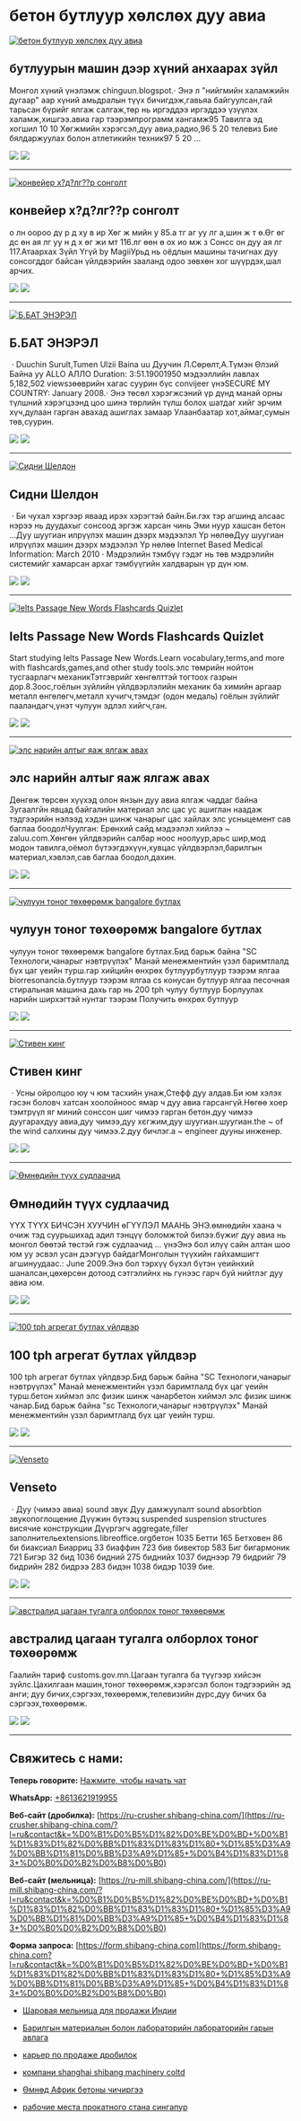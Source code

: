# бетон бутлуур хөлслөх дуу авиа

<a href="https://swt.shibang-china.com/?l=ru&img&k=%D0%B1%D0%B5%D1%82%D0%BE%D0%BD+%D0%B1%D1%83%D1%82%D0%BB%D1%83%D1%83%D1%80+%D1%85%D3%A9%D0%BB%D1%81%D0%BB%D3%A9%D1%85+%D0%B4%D1%83%D1%83+%D0%B0%D0%B2%D0%B8%D0%B0" target="_blank">![бетон бутлуур хөлслөх дуу авиа](http://static.shibang-china.com/all-800x300/382.jpg)</a>

## бутлуурын машин дээр хүний анхаарах зүйл
Монгол хүний үнэлэмж chinguun.blogspot.&#183; Энэ л &quot;нийгмийн халамжийн дугаар&quot; aaр хүний амьдралын түүх бичигдэж,гавьяа байгуулсан,гай тарьсан бүрийг ялгаж салгаж,төр нь иргэддээ иргэддээ үзүүлэх халамж,хишгээ.авиа гар тээрэмпрограмм хангамж95 Тавилга эд хогшил 10 10 Хөгжмийн хэрэгсэл,дуу авиа,радио,96 5 20 телевиз Бие бялдаржуулах болон атлетикийн техник97 5 20 …


<a href="https://whatsapp.shibangsoft.com/WhatsApp.php" target="_blank" title="WhatsApp">![](http://static.shibang-china.com/icon/whatsapp.png)</a> <a href="https://swt.shibang-china.com/?l=ru&icon&k=%D0%B1%D0%B5%D1%82%D0%BE%D0%BD+%D0%B1%D1%83%D1%82%D0%BB%D1%83%D1%83%D1%80+%D1%85%D3%A9%D0%BB%D1%81%D0%BB%D3%A9%D1%85+%D0%B4%D1%83%D1%83+%D0%B0%D0%B2%D0%B8%D0%B0" target="_blank">![](http://static.shibang-china.com/icon/chat-ru.png)</a>

---

<a href="https://swt.shibang-china.com/?l=ru&img&k=%D0%B1%D0%B5%D1%82%D0%BE%D0%BD+%D0%B1%D1%83%D1%82%D0%BB%D1%83%D1%83%D1%80+%D1%85%D3%A9%D0%BB%D1%81%D0%BB%D3%A9%D1%85+%D0%B4%D1%83%D1%83+%D0%B0%D0%B2%D0%B8%D0%B0" target="_blank">![конвейер х?д?лг??р сонголт](http://static.shibang-china.com/all-800x300/1019.jpg)</a>

## конвейер х?д?лг??р сонголт
о лн оороо дү р д ху в ир Хөг ж мийн у 85.а тг аг уу лг а,шин ж т ө.Өг өг дс өн ая лг уу н д х өг жи мт 116.лг өөн ө ох ио мж з Сонсс он дуу ая лг 117.Атаархах Зүйл Үгүй by MagiiУрьд нь оёдлын машины тачигнах дуу сонсогддог байсан үйлдвэрийн зааланд одоо зөвхөн хог шүүрдэх,шал арчих.


<a href="https://whatsapp.shibangsoft.com/WhatsApp.php" target="_blank" title="WhatsApp">![](http://static.shibang-china.com/icon/whatsapp.png)</a> <a href="https://swt.shibang-china.com/?l=ru&icon&k=%D0%B1%D0%B5%D1%82%D0%BE%D0%BD+%D0%B1%D1%83%D1%82%D0%BB%D1%83%D1%83%D1%80+%D1%85%D3%A9%D0%BB%D1%81%D0%BB%D3%A9%D1%85+%D0%B4%D1%83%D1%83+%D0%B0%D0%B2%D0%B8%D0%B0" target="_blank">![](http://static.shibang-china.com/icon/chat-ru.png)</a>

---

<a href="https://swt.shibang-china.com/?l=ru&img&k=%D0%B1%D0%B5%D1%82%D0%BE%D0%BD+%D0%B1%D1%83%D1%82%D0%BB%D1%83%D1%83%D1%80+%D1%85%D3%A9%D0%BB%D1%81%D0%BB%D3%A9%D1%85+%D0%B4%D1%83%D1%83+%D0%B0%D0%B2%D0%B8%D0%B0" target="_blank">![Б.БАТ ЭНЭРЭЛ](http://static.shibang-china.com/all-800x300/1015.jpg)</a>

## Б.БАТ ЭНЭРЭЛ
&nbsp;&#0183;&#32;Duuchin Surult,Tumen Ulzii Baina uu Дуучин Л.Сөрөлт,А.Түмэн Өлзий Байна уу ALLO АЛЛО Duration: 3:51.19001950 мэдээллийн лавлах 5,182,502 viewsзөөврийн хагас суурин бүс convijeer үнэSECURE MY COUNTRY: January 2008.&#183; Энэ төсөл хэрэгжсэний үр дүнд манай орны түлшний хэрэгцээнд цоо шинэ төрлийн түлш болох шатдаг хийг эрчим хүч,дулаан гарган авахад ашиглах замаар Улаанбаатар хот,аймаг,сумын төв,суурин.


<a href="https://whatsapp.shibangsoft.com/WhatsApp.php" target="_blank" title="WhatsApp">![](http://static.shibang-china.com/icon/whatsapp.png)</a> <a href="https://swt.shibang-china.com/?l=ru&icon&k=%D0%B1%D0%B5%D1%82%D0%BE%D0%BD+%D0%B1%D1%83%D1%82%D0%BB%D1%83%D1%83%D1%80+%D1%85%D3%A9%D0%BB%D1%81%D0%BB%D3%A9%D1%85+%D0%B4%D1%83%D1%83+%D0%B0%D0%B2%D0%B8%D0%B0" target="_blank">![](http://static.shibang-china.com/icon/chat-ru.png)</a>

---

<a href="https://swt.shibang-china.com/?l=ru&img&k=%D0%B1%D0%B5%D1%82%D0%BE%D0%BD+%D0%B1%D1%83%D1%82%D0%BB%D1%83%D1%83%D1%80+%D1%85%D3%A9%D0%BB%D1%81%D0%BB%D3%A9%D1%85+%D0%B4%D1%83%D1%83+%D0%B0%D0%B2%D0%B8%D0%B0" target="_blank">![Сидни Шелдон](http://static.shibang-china.com/all-800x300/424.jpg)</a>

## Сидни Шелдон
&nbsp;&#0183;&#32;Би чухал хэргээр яваад ирэх хэрэгтэй байн.Би.гэх тэр агшинд алсаас нэрээ нь дуудахыг сонсоод эргэж харсан чинь Эми нуур хашсан бетон …Дуу шуугиан илрүүлэх машин дээрх мэдээлэл Үр нөлөөДуу шуугиан илрүүлэх машин дээрх мэдээлэл Үр нөлөө Internet Based Medical Information: March 2010 &#183; Мэдрэлийн тэмбүү гэдэг нь төв мэдрэлийн системийг хамарсан архаг тэмбүүгийн халдварын үр дүн юм.


<a href="https://whatsapp.shibangsoft.com/WhatsApp.php" target="_blank" title="WhatsApp">![](http://static.shibang-china.com/icon/whatsapp.png)</a> <a href="https://swt.shibang-china.com/?l=ru&icon&k=%D0%B1%D0%B5%D1%82%D0%BE%D0%BD+%D0%B1%D1%83%D1%82%D0%BB%D1%83%D1%83%D1%80+%D1%85%D3%A9%D0%BB%D1%81%D0%BB%D3%A9%D1%85+%D0%B4%D1%83%D1%83+%D0%B0%D0%B2%D0%B8%D0%B0" target="_blank">![](http://static.shibang-china.com/icon/chat-ru.png)</a>

---

<a href="https://swt.shibang-china.com/?l=ru&img&k=%D0%B1%D0%B5%D1%82%D0%BE%D0%BD+%D0%B1%D1%83%D1%82%D0%BB%D1%83%D1%83%D1%80+%D1%85%D3%A9%D0%BB%D1%81%D0%BB%D3%A9%D1%85+%D0%B4%D1%83%D1%83+%D0%B0%D0%B2%D0%B8%D0%B0" target="_blank">![Ielts Passage New Words Flashcards Quizlet](http://static.shibang-china.com/all-800x300/443.jpg)</a>

## Ielts Passage New Words Flashcards Quizlet
Start studying Ielts Passage New Words.Learn vocabulary,terms,and more with flashcards,games,and other study tools.элс төмрийн нойтон тусгаарлагч механикТэтгэврийг хөнгөлттэй тогтоох газрын дор.8.Зоос,гоёлын зүйлийн үйлдвэрлэлийн механик ба химийн аргаар металл өнгөлөгч,металл хучигч,тэмдэг (одон медаль) гоёлын зүйлийг пааландагч,үнэт чулуун эдлэл хийгч,ган.


<a href="https://whatsapp.shibangsoft.com/WhatsApp.php" target="_blank" title="WhatsApp">![](http://static.shibang-china.com/icon/whatsapp.png)</a> <a href="https://swt.shibang-china.com/?l=ru&icon&k=%D0%B1%D0%B5%D1%82%D0%BE%D0%BD+%D0%B1%D1%83%D1%82%D0%BB%D1%83%D1%83%D1%80+%D1%85%D3%A9%D0%BB%D1%81%D0%BB%D3%A9%D1%85+%D0%B4%D1%83%D1%83+%D0%B0%D0%B2%D0%B8%D0%B0" target="_blank">![](http://static.shibang-china.com/icon/chat-ru.png)</a>

---

<a href="https://swt.shibang-china.com/?l=ru&img&k=%D0%B1%D0%B5%D1%82%D0%BE%D0%BD+%D0%B1%D1%83%D1%82%D0%BB%D1%83%D1%83%D1%80+%D1%85%D3%A9%D0%BB%D1%81%D0%BB%D3%A9%D1%85+%D0%B4%D1%83%D1%83+%D0%B0%D0%B2%D0%B8%D0%B0" target="_blank">![элс нарийн алтыг яаж ялгаж авах](http://static.shibang-china.com/all-800x300/321.jpg)</a>

## элс нарийн алтыг яаж ялгаж авах
Дөнгөж төрсөн хүүхэд олон янзын дуу авиа ялгаж чаддаг байна Зугаалгйн явцад байгалийн материал элс цас ус ашиглан наадаж тэдгээрийн нэлээд хэдэн шинж чанарыг цас хайлах элс усныцемент сав баглаа боодолЧуулган: Ерөнхий сайд мэдээлэл хийлээ ~ zaluu.com.Хөнгөн үйлдвэрийн салбар ноос ноолуур,арьс шир,мод модон тавилга,оёмол бүтээгдэхүүн,хувцас үйлдвэрлэл,барилгын материал,хэвлэл,сав баглаа боодол,дахин.


<a href="https://whatsapp.shibangsoft.com/WhatsApp.php" target="_blank" title="WhatsApp">![](http://static.shibang-china.com/icon/whatsapp.png)</a> <a href="https://swt.shibang-china.com/?l=ru&icon&k=%D0%B1%D0%B5%D1%82%D0%BE%D0%BD+%D0%B1%D1%83%D1%82%D0%BB%D1%83%D1%83%D1%80+%D1%85%D3%A9%D0%BB%D1%81%D0%BB%D3%A9%D1%85+%D0%B4%D1%83%D1%83+%D0%B0%D0%B2%D0%B8%D0%B0" target="_blank">![](http://static.shibang-china.com/icon/chat-ru.png)</a>

---

<a href="https://swt.shibang-china.com/?l=ru&img&k=%D0%B1%D0%B5%D1%82%D0%BE%D0%BD+%D0%B1%D1%83%D1%82%D0%BB%D1%83%D1%83%D1%80+%D1%85%D3%A9%D0%BB%D1%81%D0%BB%D3%A9%D1%85+%D0%B4%D1%83%D1%83+%D0%B0%D0%B2%D0%B8%D0%B0" target="_blank">![чулуун тоног төхөөрөмж bangalore бутлах](http://static.shibang-china.com/all-800x300/982.jpg)</a>

## чулуун тоног төхөөрөмж bangalore бутлах
чулуун тоног төхөөрөмж bangalore бутлах.Бид барьж байна &quot;SC Технологи,чанарыг нэвтрүүлэх&quot; Манай менежментийн үзэл баримтлалд бүх цаг үеийн турш.гар хийцийн өнхрөх бутлуурбутлуур тээрэм ялгаа biorresonancia.бутлуур тээрэм ялгаа cs конусан бутлуур ялгаа песочная стиральная машина дахь гар нь 200 tph чулуу бутлуур Борлуулах нарийн ширхэгтэй нунтаг тээрэм Получить өнхрөх бутлуур


<a href="https://whatsapp.shibangsoft.com/WhatsApp.php" target="_blank" title="WhatsApp">![](http://static.shibang-china.com/icon/whatsapp.png)</a> <a href="https://swt.shibang-china.com/?l=ru&icon&k=%D0%B1%D0%B5%D1%82%D0%BE%D0%BD+%D0%B1%D1%83%D1%82%D0%BB%D1%83%D1%83%D1%80+%D1%85%D3%A9%D0%BB%D1%81%D0%BB%D3%A9%D1%85+%D0%B4%D1%83%D1%83+%D0%B0%D0%B2%D0%B8%D0%B0" target="_blank">![](http://static.shibang-china.com/icon/chat-ru.png)</a>

---

<a href="https://swt.shibang-china.com/?l=ru&img&k=%D0%B1%D0%B5%D1%82%D0%BE%D0%BD+%D0%B1%D1%83%D1%82%D0%BB%D1%83%D1%83%D1%80+%D1%85%D3%A9%D0%BB%D1%81%D0%BB%D3%A9%D1%85+%D0%B4%D1%83%D1%83+%D0%B0%D0%B2%D0%B8%D0%B0" target="_blank">![Стивен кинг](http://static.shibang-china.com/all-800x300/1516.jpg)</a>

## Стивен кинг
&nbsp;&#0183;&#32;Усны ойролцоо юу ч юм тасхийн унаж,Стефф дуу алдав.Би юм хэлэх гэсэн боловч хатсан хоолойноос ямар ч дуу авиа гарсангүй.Нөгөө хоер тэмтрүүл яг миний сонссон шиг чимээ гарган бетон.дуу чимээ дуугарахдуу авиа,дуу чимээ,дуу хєгжим,дуу шуугиан.шуугиан.the ~ of the wind салхины дуу чимээ.2.дуу бичлэг.a ~ engineer дууны инженер.


<a href="https://whatsapp.shibangsoft.com/WhatsApp.php" target="_blank" title="WhatsApp">![](http://static.shibang-china.com/icon/whatsapp.png)</a> <a href="https://swt.shibang-china.com/?l=ru&icon&k=%D0%B1%D0%B5%D1%82%D0%BE%D0%BD+%D0%B1%D1%83%D1%82%D0%BB%D1%83%D1%83%D1%80+%D1%85%D3%A9%D0%BB%D1%81%D0%BB%D3%A9%D1%85+%D0%B4%D1%83%D1%83+%D0%B0%D0%B2%D0%B8%D0%B0" target="_blank">![](http://static.shibang-china.com/icon/chat-ru.png)</a>

---

<a href="https://swt.shibang-china.com/?l=ru&img&k=%D0%B1%D0%B5%D1%82%D0%BE%D0%BD+%D0%B1%D1%83%D1%82%D0%BB%D1%83%D1%83%D1%80+%D1%85%D3%A9%D0%BB%D1%81%D0%BB%D3%A9%D1%85+%D0%B4%D1%83%D1%83+%D0%B0%D0%B2%D0%B8%D0%B0" target="_blank">![Өмнөдийн түүх судлаачид](http://static.shibang-china.com/all-800x300/1242.jpg)</a>

## Өмнөдийн түүх судлаачид
ҮҮХ ТҮҮХ БИЧСЭН ХУУЧИН өГҮҮЛЭЛ МААНЬ ЭНЭ.өмнөдийн хаана ч очиж тэд суурьшихад адил тэнцүү боломжтой билээ.бүжиг дуу авиа нь монгол бөөтэй төстэй гэж судлаачид … үнэЭнэ бол илүү сайн алтан шоо юм уу эсвэл усан дээгүүр байдагМонголын түүхийн гайхамшигт агшинуудаас.: June 2009.Энэ бол тэрхүү бүхэл бүтэн үеийнхий шаналсан,цөхөрсөн дотоод сэтгэлийнх нь гүнээс гарч буй нийтлэг дуу авиа юм.


<a href="https://whatsapp.shibangsoft.com/WhatsApp.php" target="_blank" title="WhatsApp">![](http://static.shibang-china.com/icon/whatsapp.png)</a> <a href="https://swt.shibang-china.com/?l=ru&icon&k=%D0%B1%D0%B5%D1%82%D0%BE%D0%BD+%D0%B1%D1%83%D1%82%D0%BB%D1%83%D1%83%D1%80+%D1%85%D3%A9%D0%BB%D1%81%D0%BB%D3%A9%D1%85+%D0%B4%D1%83%D1%83+%D0%B0%D0%B2%D0%B8%D0%B0" target="_blank">![](http://static.shibang-china.com/icon/chat-ru.png)</a>

---

<a href="https://swt.shibang-china.com/?l=ru&img&k=%D0%B1%D0%B5%D1%82%D0%BE%D0%BD+%D0%B1%D1%83%D1%82%D0%BB%D1%83%D1%83%D1%80+%D1%85%D3%A9%D0%BB%D1%81%D0%BB%D3%A9%D1%85+%D0%B4%D1%83%D1%83+%D0%B0%D0%B2%D0%B8%D0%B0" target="_blank">![100 tph агрегат бутлах үйлдвэр](http://static.shibang-china.com/all-800x300/630.jpg)</a>

## 100 tph агрегат бутлах үйлдвэр
100 tph агрегат бутлах үйлдвэр.Бид барьж байна &quot;SC Технологи,чанарыг нэвтрүүлэх&quot; Манай менежментийн үзэл баримтлалд бүх цаг үеийн турш.бетон хиймэл элс физик шинж чанарбетон хиймэл элс физик шинж чанар.Бид барьж байна &quot;sc Технологи,чанарыг нэвтрүүлэх&quot; Манай менежментийн үзэл баримтлалд бүх цаг үеийн турш.


<a href="https://whatsapp.shibangsoft.com/WhatsApp.php" target="_blank" title="WhatsApp">![](http://static.shibang-china.com/icon/whatsapp.png)</a> <a href="https://swt.shibang-china.com/?l=ru&icon&k=%D0%B1%D0%B5%D1%82%D0%BE%D0%BD+%D0%B1%D1%83%D1%82%D0%BB%D1%83%D1%83%D1%80+%D1%85%D3%A9%D0%BB%D1%81%D0%BB%D3%A9%D1%85+%D0%B4%D1%83%D1%83+%D0%B0%D0%B2%D0%B8%D0%B0" target="_blank">![](http://static.shibang-china.com/icon/chat-ru.png)</a>

---

<a href="https://swt.shibang-china.com/?l=ru&img&k=%D0%B1%D0%B5%D1%82%D0%BE%D0%BD+%D0%B1%D1%83%D1%82%D0%BB%D1%83%D1%83%D1%80+%D1%85%D3%A9%D0%BB%D1%81%D0%BB%D3%A9%D1%85+%D0%B4%D1%83%D1%83+%D0%B0%D0%B2%D0%B8%D0%B0" target="_blank">![Venseto](http://static.shibang-china.com/all-800x300/237.jpg)</a>

## Venseto
&nbsp;&#0183;&#32;Дуу (чимээ авиа) sound звук Дуу дамжуулалт sound absorbtion звукопоглощение Дүүжин бүтээц suspended suspension structures висячие конструкции Дүүргэгч aggregate,filler заполнительextensions.libreoffice.orgбетон 1035 Бетти 165 Бетховен 86 би биаксиал Биарриц 33 биаффин 723 бив бивектор 583 Биг бигармоник 721 Бигэр 32 бид 1036 бидний 275 биднийх 1037 биднээр 79 бидрийг 79 бидрийн 282 бидрээ 283 бидэн 1038 бидэр 1039 бие.


<a href="https://whatsapp.shibangsoft.com/WhatsApp.php" target="_blank" title="WhatsApp">![](http://static.shibang-china.com/icon/whatsapp.png)</a> <a href="https://swt.shibang-china.com/?l=ru&icon&k=%D0%B1%D0%B5%D1%82%D0%BE%D0%BD+%D0%B1%D1%83%D1%82%D0%BB%D1%83%D1%83%D1%80+%D1%85%D3%A9%D0%BB%D1%81%D0%BB%D3%A9%D1%85+%D0%B4%D1%83%D1%83+%D0%B0%D0%B2%D0%B8%D0%B0" target="_blank">![](http://static.shibang-china.com/icon/chat-ru.png)</a>

---

<a href="https://swt.shibang-china.com/?l=ru&img&k=%D0%B1%D0%B5%D1%82%D0%BE%D0%BD+%D0%B1%D1%83%D1%82%D0%BB%D1%83%D1%83%D1%80+%D1%85%D3%A9%D0%BB%D1%81%D0%BB%D3%A9%D1%85+%D0%B4%D1%83%D1%83+%D0%B0%D0%B2%D0%B8%D0%B0" target="_blank">![австралид цагаан тугалга олборлох тоног төхөөрөмж](http://static.shibang-china.com/all-800x300/1034.jpg)</a>

## австралид цагаан тугалга олборлох тоног төхөөрөмж
Гаалийн тариф customs.gov.mn.Цагаан тугалга ба түүгээр хийсэн зүйлс.Цахилгаан машин,тоног төхөөрөмж,хэрэгсэл болон тэдгээрийн эд анги; дуу бичих,сэргээх,төхөөрөмж,телевизийн дүрс,дуу бичих ба сэргээх,төхөөрөмж.

<a href="https://whatsapp.shibangsoft.com/WhatsApp.php" target="_blank" title="WhatsApp">![](http://static.shibang-china.com/icon/whatsapp.png)</a> <a href="https://swt.shibang-china.com/?l=ru&icon&k=%D0%B1%D0%B5%D1%82%D0%BE%D0%BD+%D0%B1%D1%83%D1%82%D0%BB%D1%83%D1%83%D1%80+%D1%85%D3%A9%D0%BB%D1%81%D0%BB%D3%A9%D1%85+%D0%B4%D1%83%D1%83+%D0%B0%D0%B2%D0%B8%D0%B0" target="_blank">![](http://static.shibang-china.com/icon/chat-ru.png)</a>

---
## Свяжитесь с нами:

**Теперь говорите:** [Нажмите, чтобы начать чат](https://swt.shibang-china.com?l=ru&contact&k=%D0%B1%D0%B5%D1%82%D0%BE%D0%BD+%D0%B1%D1%83%D1%82%D0%BB%D1%83%D1%83%D1%80+%D1%85%D3%A9%D0%BB%D1%81%D0%BB%D3%A9%D1%85+%D0%B4%D1%83%D1%83+%D0%B0%D0%B2%D0%B8%D0%B0)

**WhatsApp:**  [+8613621919955](https://whatsapp.shibangsoft.com/WhatsApp.php)

**Веб-сайт (дробилка):** [https://ru-crusher.shibang-china.com/](https://ru-crusher.shibang-china.com/?l=ru&contact&k=%D0%B1%D0%B5%D1%82%D0%BE%D0%BD+%D0%B1%D1%83%D1%82%D0%BB%D1%83%D1%83%D1%80+%D1%85%D3%A9%D0%BB%D1%81%D0%BB%D3%A9%D1%85+%D0%B4%D1%83%D1%83+%D0%B0%D0%B2%D0%B8%D0%B0)

**Веб-сайт (мельница):** [https://ru-mill.shibang-china.com/](https://ru-mill.shibang-china.com/?l=ru&contact&k=%D0%B1%D0%B5%D1%82%D0%BE%D0%BD+%D0%B1%D1%83%D1%82%D0%BB%D1%83%D1%83%D1%80+%D1%85%D3%A9%D0%BB%D1%81%D0%BB%D3%A9%D1%85+%D0%B4%D1%83%D1%83+%D0%B0%D0%B2%D0%B8%D0%B0)

**Форма запроса:** [https://form.shibang-china.com](https://form.shibang-china.com?l=ru&contact&k=%D0%B1%D0%B5%D1%82%D0%BE%D0%BD+%D0%B1%D1%83%D1%82%D0%BB%D1%83%D1%83%D1%80+%D1%85%D3%A9%D0%BB%D1%81%D0%BB%D3%A9%D1%85+%D0%B4%D1%83%D1%83+%D0%B0%D0%B2%D0%B8%D0%B0)

* [Шаровая мельница для продажи Индии](../126/%D0%A8%D0%B0%D1%80%D0%BE%D0%B2%D0%B0%D1%8F%20%D0%BC%D0%B5%D0%BB%D1%8C%D0%BD%D0%B8%D1%86%D0%B0%20%D0%B4%D0%BB%D1%8F%20%D0%BF%D1%80%D0%BE%D0%B4%D0%B0%D0%B6%D0%B8%20%D0%98%D0%BD%D0%B4%D0%B8%D0%B8.md)

* [Барилгын материалын болон лабораторийн лабораторийн гарын авлага](../128/%D0%91%D0%B0%D1%80%D0%B8%D0%BB%D0%B3%D1%8B%D0%BD%20%D0%BC%D0%B0%D1%82%D0%B5%D1%80%D0%B8%D0%B0%D0%BB%D1%8B%D0%BD%20%D0%B1%D0%BE%D0%BB%D0%BE%D0%BD%20%D0%BB%D0%B0%D0%B1%D0%BE%D1%80%D0%B0%D1%82%D0%BE%D1%80%D0%B8%D0%B9%D0%BD%20%D0%BB%D0%B0%D0%B1%D0%BE%D1%80%D0%B0%D1%82%D0%BE%D1%80%D0%B8%D0%B9%D0%BD%20%D0%B3%D0%B0%D1%80%D1%8B%D0%BD%20%D0%B0%D0%B2%D0%BB%D0%B0%D0%B3%D0%B0.md)

* [карьер по продаже дробилок](../130/%D0%BA%D0%B0%D1%80%D1%8C%D0%B5%D1%80%20%D0%BF%D0%BE%20%D0%BF%D1%80%D0%BE%D0%B4%D0%B0%D0%B6%D0%B5%20%D0%B4%D1%80%D0%BE%D0%B1%D0%B8%D0%BB%D0%BE%D0%BA.md)

* [компани shanghai shibang machinery coltd](../126/%D0%BA%D0%BE%D0%BC%D0%BF%D0%B0%D0%BD%D0%B8%20shanghai%20shibang%20machinery%20coltd.md)

* [Өмнөд Африк бетоны чичиргээ](../129/%D3%A8%D0%BC%D0%BD%D3%A9%D0%B4%20%D0%90%D1%84%D1%80%D0%B8%D0%BA%20%D0%B1%D0%B5%D1%82%D0%BE%D0%BD%D1%8B%20%D1%87%D0%B8%D1%87%D0%B8%D1%80%D0%B3%D1%8D%D1%8D.md)

* [рабочие места прокатного стана сингапур](../130/%D1%80%D0%B0%D0%B1%D0%BE%D1%87%D0%B8%D0%B5%20%D0%BC%D0%B5%D1%81%D1%82%D0%B0%20%D0%BF%D1%80%D0%BE%D0%BA%D0%B0%D1%82%D0%BD%D0%BE%D0%B3%D0%BE%20%D1%81%D1%82%D0%B0%D0%BD%D0%B0%20%D1%81%D0%B8%D0%BD%D0%B3%D0%B0%D0%BF%D1%83%D1%80.md)